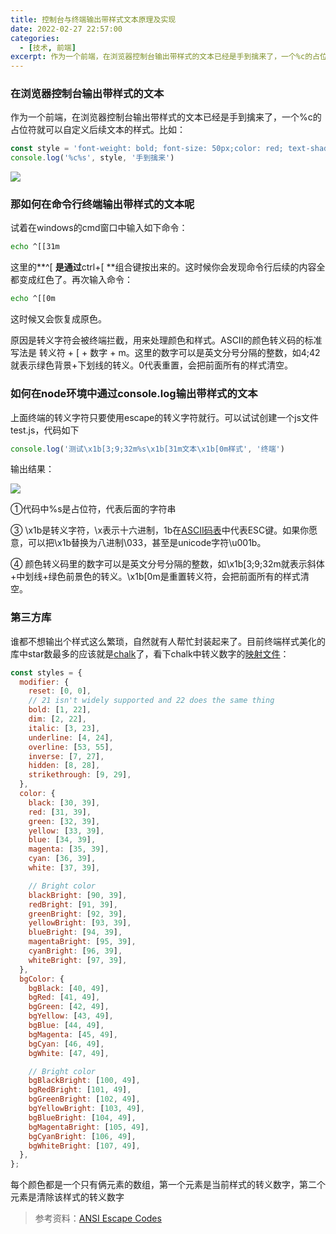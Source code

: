 ```yaml
---
title: 控制台与终端输出带样式文本原理及实现
date: 2022-02-27 22:57:00
categories:
  - [技术, 前端]
excerpt: 作为一个前端，在浏览器控制台输出带样式的文本已经是手到擒来了，一个%c的占位符就可以自定义后续文本的样式。比如：
---
```


### 在浏览器控制台输出带样式的文本

作为一个前端，在浏览器控制台输出带样式的文本已经是手到擒来了，一个%c的占位符就可以自定义后续文本的样式。比如：

```javascript
const style = 'font-weight: bold; font-size: 50px;color: red; text-shadow: 3px 3px 0 rgb(217,31,38) , 6px 6px 0 rgb(226,91,14) , 9px 9px 0 rgb(245,221,8) , 12px 12px 0 rgb(5,148,68) , 15px 15px 0 rgb(2,135,206) , 18px 18px 0 rgb(4,77,145) , 21px 21px 0 rgb(42,21,113)'
console.log('%c%s', style, '手到擒来')
```

![](/images/console.png)

### 那如何在命令行终端输出带样式的文本呢

试着在windows的cmd窗口中输入如下命令：

```bash
echo ^[[31m
```

这里的**^\[ **是通过**ctrl+\[ **组合键按出来的。这时候你会发现命令行后续的内容全都变成红色了。再次输入命令：

```bash
echo ^[[0m
```

这时候又会恢复成原色。

原因是转义字符会被终端拦截，用来处理颜色和样式。ASCII的颜色转义码的标准写法是 转义符 \+ \[ \+ 数字 \+ m。这里的数字可以是英文分号分隔的整数，如4;42就表示绿色背景+下划线的转义。0代表重置，会把前面所有的样式清空。

### 如何在node环境中通过console.log输出带样式的文本

上面终端的转义字符只要使用escape的转义字符就行。可以试试创建一个js文件test.js，代码如下

```javascript
console.log('测试\x1b[3;9;32m%s\x1b[31m文本\x1b[0m样式', '终端')
```

输出结果：

![](https://oscimg.oschina.net/oscnet/up-e24660ac8f1f68bc11b4ccbd0f597e77c7f.png)

①代码中%s是占位符，代表后面的字符串

③ \\x1b是转义字符，\\x表示十六进制，1b在[ASCII码表](https://www.oschina.net/action/GoToLink?url=https%3A%2F%2Fwww.lookuptables.com%2Ftext%2Fascii-table)中代表ESC键。如果你愿意，可以把\\x1b替换为八进制\\033，甚至是unicode字符\\u001b。

④ 颜色转义码里的数字可以是英文分号分隔的整数，如\\x1b\[3;9;32m就表示斜体+中划线+绿色前景色的转义。\\x1b\[0m是重置转义符，会把前面所有的样式清空。

### 第三方库

谁都不想输出个样式这么繁琐，自然就有人帮忙封装起来了。目前终端样式美化的库中star数最多的应该就是[chalk](https://github.com/chalk/chalk)了，看下chalk中转义数字的[映射文件](https://github.com/chalk/chalk/blob/main/source/vendor/ansi-styles/index.js)：

```javascript
const styles = {
  modifier: {
    reset: [0, 0],
    // 21 isn't widely supported and 22 does the same thing
    bold: [1, 22],
    dim: [2, 22],
    italic: [3, 23],
    underline: [4, 24],
    overline: [53, 55],
    inverse: [7, 27],
    hidden: [8, 28],
    strikethrough: [9, 29],
  },
  color: {
    black: [30, 39],
    red: [31, 39],
    green: [32, 39],
    yellow: [33, 39],
    blue: [34, 39],
    magenta: [35, 39],
    cyan: [36, 39],
    white: [37, 39],

    // Bright color
    blackBright: [90, 39],
    redBright: [91, 39],
    greenBright: [92, 39],
    yellowBright: [93, 39],
    blueBright: [94, 39],
    magentaBright: [95, 39],
    cyanBright: [96, 39],
    whiteBright: [97, 39],
  },
  bgColor: {
    bgBlack: [40, 49],
    bgRed: [41, 49],
    bgGreen: [42, 49],
    bgYellow: [43, 49],
    bgBlue: [44, 49],
    bgMagenta: [45, 49],
    bgCyan: [46, 49],
    bgWhite: [47, 49],

    // Bright color
    bgBlackBright: [100, 49],
    bgRedBright: [101, 49],
    bgGreenBright: [102, 49],
    bgYellowBright: [103, 49],
    bgBlueBright: [104, 49],
    bgMagentaBright: [105, 49],
    bgCyanBright: [106, 49],
    bgWhiteBright: [107, 49],
  },
};
```

每个颜色都是一个只有俩元素的数组，第一个元素是当前样式的转义数字，第二个元素是清除该样式的转义数字

> 参考资料：[ANSI Escape Codes](https://www.oschina.net/action/GoToLink?url=https%3A%2F%2Ftforgione.fr%2Fposts%2Fansi-escape-codes%2F)